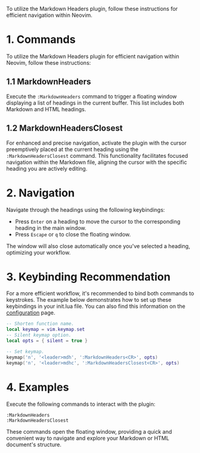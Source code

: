 To utilize the Markdown Headers plugin, follow these instructions for efficient navigation within Neovim.

# 1. Commands

To utilize the Markdown Headers plugin for efficient navigation within Neovim, follow these instructions:

## 1.1 MarkdownHeaders

Execute the `:MarkdownHeaders` command to trigger a floating window displaying a list of headings in the current buffer. This list includes both Markdown and HTML headings.

## 1.2 MarkdownHeadersClosest

For enhanced and precise navigation, activate the plugin with the cursor preemptively placed at the current heading using the `:MarkdownHeadersClosest` command. This functionality facilitates focused navigation within the Markdown file, aligning the cursor with the specific heading you are actively editing.

# 2. Navigation

Navigate through the headings using the following keybindings:

-   Press `Enter` on a heading to move the cursor to the corresponding heading in the main window.
-   Press `Escape` or `q` to close the floating window.

The window will also close automatically once you've selected a heading, optimizing your workflow.

# 3. Keybinding Recommendation

For a more efficient workflow, it's recommended to bind both commands to keystrokes. The example below demonstrates how to set up these keybindings in your init.lua file. You can also find this information on the [configuration](https://github.com/AntonVanAssche/md-headers.nvim/wiki/Configuration) page.

```lua
-- Shorten function name.
local keymap = vim.keymap.set
-- Silent keymap option.
local opts = { silent = true }

-- Set keymap.
keymap('n', '<leader>mdh', ':MarkdownHeaders<CR>', opts)
keymap('n', '<leader>mdhc', ':MarkdownHeadersClosest<CR>', opts)
```

# 4. Examples

Execute the following commands to interact with the plugin:

```vim
:MarkdownHeaders
:MarkdownHeadersClosest
```

These commands open the floating window, providing a quick and convenient way to navigate and explore your Markdown or HTML document's structure.
